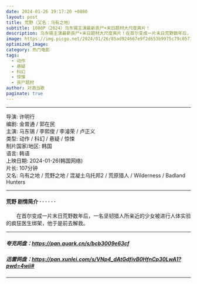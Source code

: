 ```yaml
---
date: 2024-01-26 19:17:20 +0800
layout: post
title: 荒野（又名：乌有之地）
subtitle: 1080P（2024）马东锡主演最新丧尸+末日题材大尺度爽片！
description: 马东锡主演最新丧尸+末日题材大尺度爽片！在首尔变成一片末日荒野数年后，一名坚韧猎人所亲近的少女被进行人体实验的疯狂医生绑架，他于是前去解救。...
image: https://img.picgo.net/2024/01/26/85ad924667e9f2d653b9975c79c0571d8afeafb53625c793.webp
optimized_image:
category: 热门电影
tags:
  - 动作
  - 悬疑
  - 科幻
  - 惊悚
  - 丧尸题材
author: 对酒当歌
paginate: true
---
```


---

导演: 许明行  
编剧: 金普通 / 郭在民  
主演: 马东锡 / 李熙俊 / 李濬荣 / 卢正义  
类型: 动作 / 科幻 / 悬疑 / 惊悚  
制片国家/地区: 韩国  
语言: 韩语  
上映日期: 2024-01-26(韩国网络)  
片长: 107分钟  
又名: 乌有之地 / 荒野之地 / 混凝土乌托邦2 / 荒原猎人 / Wilderness / Badland Hunters  

---

#### 荒野 剧情简介 · · · · · ·

　　在首尔变成一片末日荒野数年后，一名坚韧猎人所亲近的少女被进行人体实验的疯狂医生绑架，他于是前去解救。

---

##### 夸克网盘：<https://pan.quark.cn/s/bcb3009e63cf>

##### 迅雷网盘：<https://pan.xunlei.com/s/VNp4_dAtGdfivB0HfnCp30LwA1?pwd=4wii#>

---
